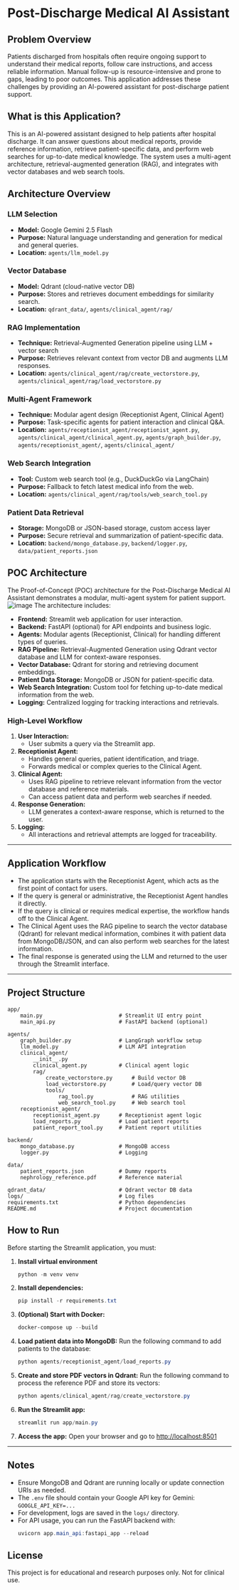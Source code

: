 # Post-Discharge Medical AI Assistant

## Problem Overview
Patients discharged from hospitals often require ongoing support to understand their medical reports, follow care instructions, and access reliable information. Manual follow-up is resource-intensive and prone to gaps, leading to poor outcomes. This application addresses these challenges by providing an AI-powered assistant for post-discharge patient support.

## What is this Application?
This is an AI-powered assistant designed to help patients after hospital discharge. It can answer questions about medical reports, provide reference information, retrieve patient-specific data, and perform web searches for up-to-date medical knowledge. The system uses a multi-agent architecture, retrieval-augmented generation (RAG), and integrates with vector databases and web search tools.

## Architecture Overview

### LLM Selection
- **Model:** Google Gemini 2.5 Flash
- **Purpose:** Natural language understanding and generation for medical and general queries.
- **Location:** `agents/llm_model.py`

### Vector Database
- **Model:** Qdrant (cloud-native vector DB)
- **Purpose:** Stores and retrieves document embeddings for similarity search.
- **Location:** `qdrant_data/`, `agents/clinical_agent/rag/`

### RAG Implementation
- **Technique:** Retrieval-Augmented Generation pipeline using LLM + vector search
- **Purpose:** Retrieves relevant context from vector DB and augments LLM responses.
- **Location:** `agents/clinical_agent/rag/create_vectorstore.py`, `agents/clinical_agent/rag/load_vectorstore.py`

### Multi-Agent Framework
- **Technique:** Modular agent design (Receptionist Agent, Clinical Agent)
- **Purpose:** Task-specific agents for patient interaction and clinical Q&A.
- **Location:** `agents/receptionist_agent/receptionist_agent.py`, `agents/clinical_agent/clinical_agent.py`, `agents/graph_builder.py`, `agents/receptionist_agent/`, `agents/clinical_agent/`

### Web Search Integration
- **Tool:** Custom web search tool (e.g., DuckDuckGo via LangChain)
- **Purpose:** Fallback to fetch latest medical info from the web.
- **Location:** `agents/clinical_agent/rag/tools/web_search_tool.py`

### Patient Data Retrieval
- **Storage:** MongoDB or JSON-based storage, custom access layer
- **Purpose:** Secure retrieval and summarization of patient-specific data.
- **Location:** `backend/mongo_database.py`, `backend/logger.py`, `data/patient_reports.json`


## POC Architecture

The Proof-of-Concept (POC) architecture for the Post-Discharge Medical AI Assistant demonstrates a modular, multi-agent system for patient support. 
![image](data/Poc_architecture.png)
The architecture includes:

- **Frontend:** Streamlit web application for user interaction.
- **Backend:** FastAPI (optional) for API endpoints and business logic.
- **Agents:** Modular agents (Receptionist, Clinical) for handling different types of queries.
- **RAG Pipeline:** Retrieval-Augmented Generation using Qdrant vector database and LLM for context-aware responses.
- **Vector Database:** Qdrant for storing and retrieving document embeddings.
- **Patient Data Storage:** MongoDB or JSON for patient-specific data.
- **Web Search Integration:** Custom tool for fetching up-to-date medical information from the web.
- **Logging:** Centralized logging for tracking interactions and retrievals.

### High-Level Workflow

1. **User Interaction:**
   - User submits a query via the Streamlit app.
2. **Receptionist Agent:**
   - Handles general queries, patient identification, and triage.
   - Forwards medical or complex queries to the Clinical Agent.
3. **Clinical Agent:**
   - Uses RAG pipeline to retrieve relevant information from the vector database and reference materials.
   - Can access patient data and perform web searches if needed.
4. **Response Generation:**
   - LLM generates a context-aware response, which is returned to the user.
5. **Logging:**
   - All interactions and retrieval attempts are logged for traceability.

---

## Application Workflow

- The application starts with the Receptionist Agent, which acts as the first point of contact for users.
- If the query is general or administrative, the Receptionist Agent handles it directly.
- If the query is clinical or requires medical expertise, the workflow hands off to the Clinical Agent.
- The Clinical Agent uses the RAG pipeline to search the vector database (Qdrant) for relevant medical information, combines it with patient data from MongoDB/JSON, and can also perform web searches for the latest information.
- The final response is generated using the LLM and returned to the user through the Streamlit interface.

---

## Project Structure

```text
app/
    main.py                        # Streamlit UI entry point
    main_api.py                    # FastAPI backend (optional)

agents/
    graph_builder.py               # LangGraph workflow setup
    llm_model.py                   # LLM API integration
    clinical_agent/
        __init__.py
        clinical_agent.py          # Clinical agent logic
        rag/
            create_vectorstore.py      # Build vector DB
            load_vectorstore.py        # Load/query vector DB
            tools/
                rag_tool.py            # RAG utilities
                web_search_tool.py     # Web search tool
    receptionist_agent/
        receptionist_agent.py      # Receptionist agent logic
        load_reports.py            # Load patient reports
        patient_report_tool.py     # Patient report utilities

backend/
    mongo_database.py              # MongoDB access
    logger.py                      # Logging

data/
    patient_reports.json           # Dummy reports
    nephrology_reference.pdf       # Reference material

qdrant_data/                       # Qdrant vector DB data
logs/                              # Log files
requirements.txt                   # Python dependencies
README.md                          # Project documentation
```

## How to Run

Before starting the Streamlit application, you must:

1. **Install virtual environment**
    ```powershell
   python -m venv venv
   ```

1. **Install dependencies:**
   ```powershell
   pip install -r requirements.txt
   ```
2. **(Optional) Start with Docker:**
   ```powershell
   docker-compose up --build
   ```
3. **Load patient data into MongoDB:**
   Run the following command to add patients to the database:
   ```powershell
   python agents/receptionist_agent/load_reports.py
   ```
4. **Create and store PDF vectors in Qdrant:**
   Run the following command to process the reference PDF and store its vectors:
   ```powershell
   python agents/clinical_agent/rag/create_vectorstore.py
   ```

5. **Run the Streamlit app:**
   ```powershell
   streamlit run app/main.py
   ```
6. **Access the app:**
   Open your browser and go to [http://localhost:8501](http://localhost:8501)

---

## Notes
- Ensure MongoDB and Qdrant are running locally or update connection URIs as needed.
- The `.env` file should contain your Google API key for Gemini: `GOOGLE_API_KEY=...`
- For development, logs are saved in the `logs/` directory.
- For API usage, you can run the FastAPI backend with:
  ```powershell
  uvicorn app.main_api:fastapi_app --reload
  ```

## License
This project is for educational and research purposes only. Not for clinical use.


